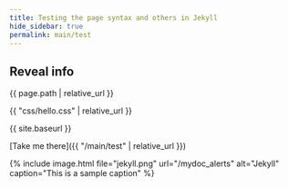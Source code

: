 ```yaml
---
title: Testing the page syntax and others in Jekyll
hide_sidebar: true
permalink: main/test
---
```


## Reveal info
{{ page.path | relative_url }}

{{ "css/hello.css" | relative_url }}

{{ site.baseurl }}

[Take me there]({{ "/main/test" | relative_url }})

{% include image.html file="jekyll.png" url="/mydoc_alerts" alt="Jekyll" caption="This is a sample caption" %}
